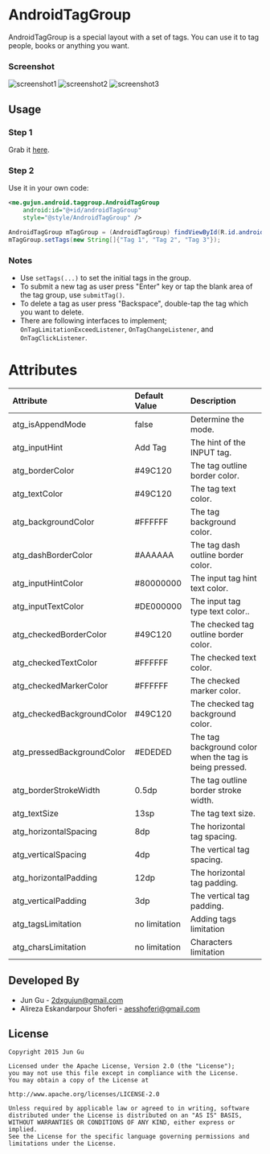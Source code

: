 # AndroidTagGroup

AndroidTagGroup is a special layout with a set of tags. You can use it to tag people, books or anything you want.

### Screenshot
![screenshot1](http://ww4.sinaimg.cn/large/bce2dea9jw1esbsby9v5fj20u00w8jxx.jpg)
![screenshot2](http://ww4.sinaimg.cn/large/bce2dea9jw1esbsbngv8fj20u005w75v.jpg)
![screenshot3](http://ww4.sinaimg.cn/large/bce2dea9jw1esbsbmoagij20u005sabl.jpg)

## Usage
### Step 1
Grab it [here](https://jitpack.io/#hitask/AndroidTagGroup).

### Step 2
Use it in your own code:
```xml
<me.gujun.android.taggroup.AndroidTagGroup
    android:id="@+id/androidTagGroup"
    style="@style/AndroidTagGroup" />
```

```java
AndroidTagGroup mTagGroup = (AndroidTagGroup) findViewById(R.id.androidTagGroup);
mTagGroup.setTags(new String[]{"Tag 1", "Tag 2", "Tag 3"});
```

### Notes
- Use `setTags(...)` to set the initial tags in the group.
- To submit a new tag as user press "Enter" key or tap the blank area of the tag group, use `submitTag()`.
- To delete a tag as user press "Backspace", double-tap the tag which you want to delete.
- There are following interfaces to implement; `OnTagLimitationExceedListener`, `OnTagChangeListener`, and `OnTagClickListener`.

# Attributes
|           Attribute          	|     Default Value      |                         Description                     |
|:------------------------------|:-----------------------|:--------------------------------------------------------|
| atg_isAppendMode        	    | false                  | Determine the mode.                                     |
| atg_inputHint   	            | Add Tag                | The hint of the INPUT tag.                              |
| atg_borderColor	            | #49C120                | The tag outline border color.                           |
| atg_textColor           	    | #49C120                | The tag text color.                           	       |
| atg_backgroundColor           | #FFFFFF                | The tag background color.                               |
| atg_dashBorderColor           | #AAAAAA                | The tag dash outline border color.                      |
| atg_inputHintColor            | #80000000              | The input tag hint text color.                          |
| atg_inputTextColor            | #DE000000              | The input tag type text color..                         |
| atg_checkedBorderColor        | #49C120                | The checked tag outline border color.                   |
| atg_checkedTextColor          | #FFFFFF                | The checked text color.                                 |
| atg_checkedMarkerColor        | #FFFFFF                | The checked marker color.                               |
| atg_checkedBackgroundColor    | #49C120                | The checked tag background color.                       |
| atg_pressedBackgroundColor    | #EDEDED                | The tag background color when the tag is being pressed. |
| atg_borderStrokeWidth         | 0.5dp                  | The tag outline border stroke width.        	           |
| atg_textSize          	    | 13sp                   | The tag text size.                                      |
| atg_horizontalSpacing         | 8dp                    | The horizontal tag spacing.                             |
| atg_verticalSpacing  	        | 4dp                    | The vertical tag spacing.                           	   |
| atg_horizontalPadding	        | 12dp                   | The horizontal tag padding.                             |
| atg_verticalPadding  	        | 3dp                    | The vertical tag padding.                               |
| atg_tagsLimitation  	        | no limitation          | Adding tags limitation                                  |
| atg_charsLimitation  	        | no limitation          | Characters limitation                                   |

## Developed By
- Jun Gu - <2dxgujun@gmail.com>
- Alireza Eskandarpour Shoferi - <aesshoferi@gmail.com>

## License
    Copyright 2015 Jun Gu

    Licensed under the Apache License, Version 2.0 (the "License");
    you may not use this file except in compliance with the License.
    You may obtain a copy of the License at

    http://www.apache.org/licenses/LICENSE-2.0

    Unless required by applicable law or agreed to in writing, software
    distributed under the License is distributed on an "AS IS" BASIS,
    WITHOUT WARRANTIES OR CONDITIONS OF ANY KIND, either express or implied.
    See the License for the specific language governing permissions and
    limitations under the License.
